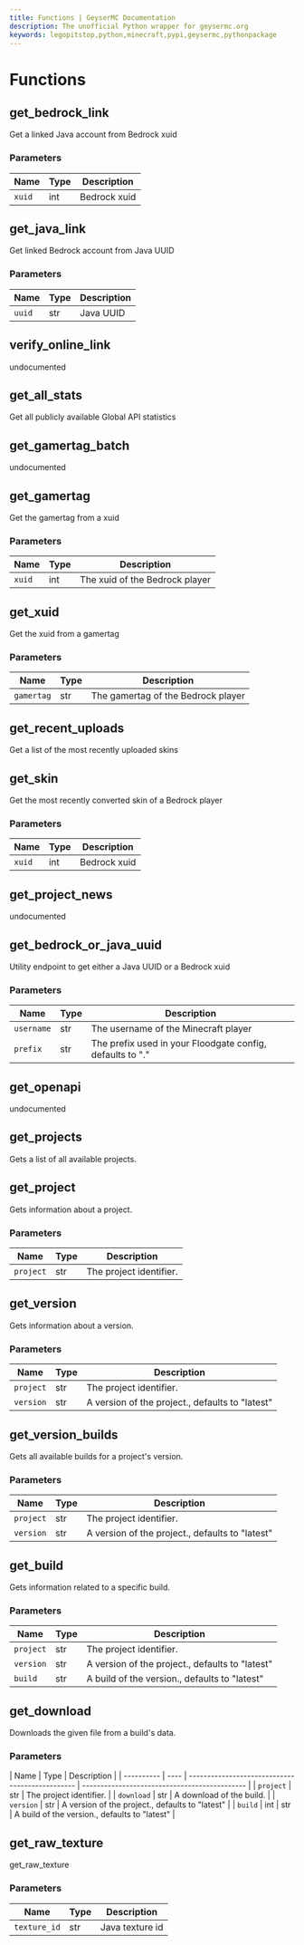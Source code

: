 ```yaml
---
title: Functions | GeyserMC Documentation
description: The unofficial Python wrapper for geysermc.org
keywords: legopitstop,python,minecraft,pypi,geysermc,pythonpackage
---
```


# Functions

## get_bedrock_link

Get a linked Java account from Bedrock xuid

### Parameters

| Name   | Type | Description  |
| ------ | ---- | ------------ |
| `xuid` | int  | Bedrock xuid |

## get_java_link

Get linked Bedrock account from Java UUID

### Parameters

| Name   | Type | Description |
| ------ | ---- | ----------- |
| `uuid` | str  | Java UUID   |

## verify_online_link

undocumented

## get_all_stats

Get all publicly available Global API statistics

## get_gamertag_batch

undocumented

## get_gamertag

Get the gamertag from a xuid

### Parameters

| Name   | Type | Description                    |
| ------ | ---- | ------------------------------ |
| `xuid` | int  | The xuid of the Bedrock player |

## get_xuid

Get the xuid from a gamertag

### Parameters

| Name       | Type | Description                        |
| ---------- | ---- | ---------------------------------- |
| `gamertag` | str  | The gamertag of the Bedrock player |

## get_recent_uploads

Get a list of the most recently uploaded skins

## get_skin

Get the most recently converted skin of a Bedrock player

### Parameters

| Name   | Type | Description  |
| ------ | ---- | ------------ |
| `xuid` | int  | Bedrock xuid |

## get_project_news

undocumented

## get_bedrock_or_java_uuid

Utility endpoint to get either a Java UUID or a Bedrock xuid

### Parameters

| Name       | Type | Description                                               |
| ---------- | ---- | --------------------------------------------------------- |
| `username` | str  | The username of the Minecraft player                      |
| `prefix`   | str  | The prefix used in your Floodgate config, defaults to "." |

## get_openapi

undocumented

## get_projects

Gets a list of all available projects.

## get_project

Gets information about a project.

### Parameters

| Name      | Type | Description             |
| --------- | ---- | ----------------------- |
| `project` | str  | The project identifier. |

## get_version

Gets information about a version.

### Parameters

| Name      | Type | Description                                     |
| --------- | ---- | ----------------------------------------------- |
| `project` | str  | The project identifier.                         |
| `version` | str  | A version of the project., defaults to "latest" |

## get_version_builds

Gets all available builds for a project's version.

### Parameters

| Name      | Type | Description                                     |
| --------- | ---- | ----------------------------------------------- |
| `project` | str  | The project identifier.                         |
| `version` | str  | A version of the project., defaults to "latest" |

## get_build

Gets information related to a specific build.

### Parameters

| Name      | Type | Description                                     |
| --------- | ---- | ----------------------------------------------- |
| `project` | str  | The project identifier.                         |
| `version` | str  | A version of the project., defaults to "latest" |
| `build`   | str  | A build of the version., defaults to "latest"   |

## get_download

Downloads the given file from a build's data.

### Parameters

| Name       | Type | Description                                     |
| ---------- | ---- | ----------------------------------------------- | --------------------------------------------- |
| `project`  | str  | The project identifier.                         |
| `download` | str  | A download of the build.                        |
| `version`  | str  | A version of the project., defaults to "latest" |
| `build`    | int  | str                                             | A build of the version., defaults to "latest" |

## get_raw_texture

get_raw_texture

### Parameters

| Name         | Type | Description     |
| ------------ | ---- | --------------- |
| `texture_id` | str  | Java texture id |
